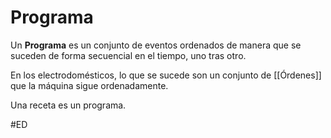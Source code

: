 # Programa
Un **Programa** es un conjunto de eventos ordenados de manera que se suceden de forma secuencial en el tiempo, uno tras otro.

En los electrodomésticos, lo que se sucede son un conjunto de [[Órdenes]] que la máquina sigue ordenadamente.

Una receta es un programa.

#ED